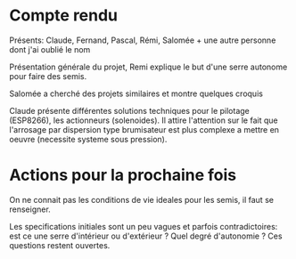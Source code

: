 # Compte rendu
Présents: Claude, Fernand, Pascal, Rémi, Salomée + une autre personne dont j'ai oublié le nom


Présentation générale du projet, Remi explique le but d'une serre autonome pour faire des semis.

Salomée a cherché des projets similaires et montre quelques croquis

Claude présente différentes solutions techniques pour le pilotage (ESP8266), les actionneurs (solenoides). Il attire l'attention sur le fait que l'arrosage par dispersion type brumisateur est plus complexe a mettre en oeuvre (necessite systeme sous pression).

# Actions pour la prochaine fois
On ne connait pas les conditions de vie ideales pour les semis, il faut se renseigner.

Les specifications initiales sont un peu vagues et parfois contradictoires: est ce une serre d'intérieur ou d'extérieur ? Quel degré d'autonomie ? Ces questions restent ouvertes.